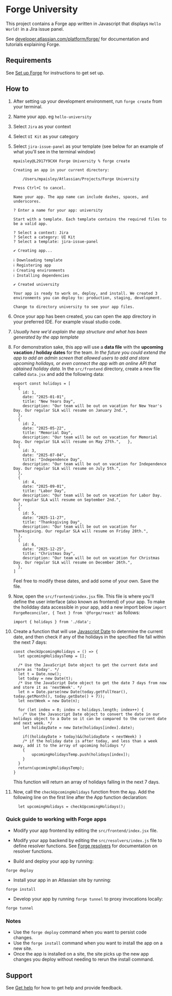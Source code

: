 # Forge University

This project contains a Forge app written in Javascript that displays `Hello World!` in a Jira issue panel. 

See [developer.atlassian.com/platform/forge/](https://developer.atlassian.com/platform/forge) for documentation and tutorials explaining Forge.

## Requirements

See [Set up Forge](https://developer.atlassian.com/platform/forge/set-up-forge/) for instructions to get set up.

## How to

1. After setting up your development environment, run `forge create` from your terminal.
2. Name your app. eg `hello-university`
3. Select `Jira` as your context
4. Select `UI Kit` as your category
5. Select `jira-issue-panel` as your template 
    (see below for an example of what you'll see in the terminal window)

    ```
    mpaisley@L2917Y9CXH Forge University % forge create

    Creating an app in your current directory:

        /Users/mpaisley/Atlassian/Projects/Forge University

    Press Ctrl+C to cancel.

    Name your app. The app name can include dashes, spaces, and underscores.

    ? Enter a name for your app: university

    Start with a template. Each template contains the required files to be a valid app.

    ? Select a context: Jira
    ? Select a category: UI Kit
    ? Select a template: jira-issue-panel

    ✔ Creating app...

    ℹ Downloading template
    ℹ Registering app
    ℹ Creating environments
    ℹ Installing dependencies

    ✔ Created university

    Your app is ready to work on, deploy, and install. We created 3 environments you can deploy to: production, staging, development.

    Change to directory university to see your app files.
    ```
6. Once your app has been created, you can open the app directory in your preferred IDE. For example visual studio code. 
7. *Usually here we'd explain the app structure and what has been generated by the app template* 
8. For demonstration sake, this app will use a **data file** with the **upcoming vacation / holiday dates** for the team.  *In the future you could extend the app to add an admin screen that allowed users to add and store upcoming holidays, or even connect the app with an online API that obtained holiday data.*  In the `src/frontend` directory, create a new file called `data.jsx` and add the following data:
    ```
    export const holidays = [
      {
        id: 1,
        date: "2025-01-01",
        title: "New Years Day",
        description: "Our team will be out on vacation for New Year's Day. Our regular SLA will resume on January 2nd.", 
      },
      {
        id: 2,
        date: "2025-05-22",
        title: "Memorial Day",
        description: "Our team will be out on vacation for Memorial Day. Our regular SLA will resume on May 27th.",   },
      {
        id: 3,
        date: "2025-07-04",
        title: "Independence Day",
        description: "Our team will be out on vacation for Independence Day. Our regular SLA will resume on July 5th.",   
      },
      {
        id: 4,
        date: "2025-09-01",
        title: "Labor Day",
        description: "Our team will be out on vacation for Labor Day. Our regular SLA will resume on September 2nd.",   
      },
      {
        id: 5,
        date: "2025-11-27",
        title: "Thanksgiving Day",
        description: "Our team will be out on vacation for Thanksgiving. Our regular SLA will resume on Friday 28th.",   
      },    
      {
        id: 6,
        date: "2025-12-25",
        title: "Christmas Day",
        description: "Our team will be out on vacation for Christmas Day. Our regular SLA will resume on December 26th.",   
      }, 
    ]
    ```
   Feel free to modify these dates, and add some of your own.  Save the file. 
9. Now, open the `src/frontend/index.jsx` file. This file is where you'll define the user interface (also known as frontend) of your app. To make the holidday data accessible in your app, add a new import below `import ForgeReconciler, { Text } from '@forge/react'` as follows:
    ```
    import { holidays } from './data';
    ```
10. Create a function that will use [Javascript Date](https://developer.mozilla.org/en-US/docs/Web/JavaScript/Reference/Global_Objects/Date) to determine the current date, and then check if any of the holidays in the specified file fall within the next 7 days:
    ```
    const checkUpcomingHolidays = () => {
      let upcomingHolidaysTemp = [];

      /* Use the JavaScript Date object to get the current date and store as 'today'. */
      let t = Date.now();
      let today = new Date(t);
      /* Use the JavaScript Date object to get the date 7 days from now and store it as 'nextWeek'. */
      let n = Date.parse(new Date(today.getFullYear(), today.getMonth(), today.getDate() + 7));
      let nextWeek = new Date(n);

      for (let index = 0; index < holidays.length; index++) {
        /* Use the Javascript Date object to convert the date in our holidays object to a Date so it can be compared to the current date and next week. */
        let holidayDate = new Date(holidays[index].date);
        
        if((holidayDate > today)&&(holidayDate < nextWeek) )
        /* if the holiday date is after today, and less than a week away, add it to the array of upcoming holidays */
        {
            upcomingHolidaysTemp.push(holidays[index]);
        }
      }
      return(upcomingHolidaysTemp);
    }
    ```
    This function will return an array of holidays falling in the next 7 days.
11. Now, call the `checkUpcomingHolidays` function from the `App`. Add the following line on the first line after the App function declaration:
    ```
      let upcomingHolidays = checkUpcomingHolidays();
    ```



### Quick guide to working with Forge apps

- Modify your app frontend by editing the `src/frontend/index.jsx` file.

- Modify your app backend by editing the `src/resolvers/index.js` file to define resolver functions. See [Forge resolvers](https://developer.atlassian.com/platform/forge/runtime-reference/custom-ui-resolver/) for documentation on resolver functions.

- Build and deploy your app by running:
```
forge deploy
```

- Install your app in an Atlassian site by running:
```
forge install
```

- Develop your app by running `forge tunnel` to proxy invocations locally:
```
forge tunnel
```

### Notes
- Use the `forge deploy` command when you want to persist code changes.
- Use the `forge install` command when you want to install the app on a new site.
- Once the app is installed on a site, the site picks up the new app changes you deploy without needing to rerun the install command.

## Support

See [Get help](https://developer.atlassian.com/platform/forge/get-help/) for how to get help and provide feedback.

